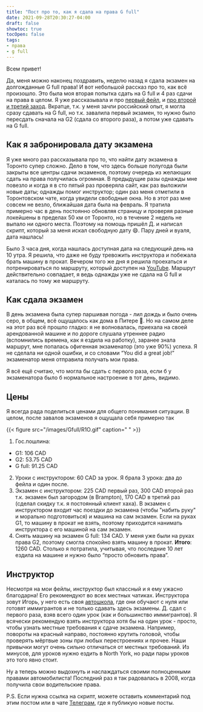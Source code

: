 ```yaml
---
title: "Пост про то, как я сдала на права G full"
date: 2021-09-28T20:30:27-04:00
draft: false
showtoc: true
tocOpen: false
tags:
- права
- g full
---
```

Всем привет!

Да, меня можно наконец поздравить, неделю назад я сдала экзамен на долгожданные G full права! И вот небольшой рассказ про то, как всё произошло.
Это была моя вторая попытка сдать на G full и 4 раз сдачи на права в целом. Я уже рассказывала и про [первый фейл](https://natashakatson.com/ru/posts/how-to-fail-an-exam/), и [про второй и третий заход](https://natashakatson.com/ru/posts/first-summer-in-canada/#%d0%b2%d0%be%d0%b4%d0%b8%d1%82%d0%b5%d0%bb%d1%8c%d1%81%d0%ba%d0%b8%d0%b5-%d0%bf%d1%80%d0%b0%d0%b2%d0%b0). Вкратце, т.к. у меня зачли российский опыт, я могла сразу сдавать на G full, но т.к. завалила первый экзамен, то нужно было пересдать сначала на G2 (сдала со второго раза), а потом уже сдавать на G full.

## Как я забронировала дату экзамена

Я уже много раз рассказывала про то, что найти дату экзамена в Торонто супер сложно. Дело в том, что здесь больше полугода были закрыты все центры сдачи экзаменов, поэтому очередь из желающих сдать на права получилась огромная. В предыдущие разы однажды мне повезло и когда я в сто пятый раз проверяла сайт, как раз выложили новые даты; однажды помог инструктор; один раз меня отметили в Торонтовском чате, когда увидели свободные окна. Но в этот раз мне совсем не везло, ближайшая дата была на февраль. Я тратила примерно час в день постоянно обновляя страницу и проверяя разные локейшены в пределах 50 км от Торонто, но в течение 2 недель не выпало ни одного места. Поэтому на помощь пришёл Д. и написал скрипт, который за меня искал свободную дату 😄. Пару дней и вуаля, дата нашлась!

Было 3 часа дня, когда нашлась доступная дата на следующий день на 10 утра. Я решила, что даже не буду тревожить инструктора и побежала брать машину в прокат. Вечером того же дня я решила проехаться и потренироваться по маршруту, который доступен на [YouTube](https://youtu.be/5gmuQzppCwc). Маршрут действительно совпадает, я ведь однажды уже не сдала на G full и каталась по тому же маршруту.

## Как сдала экзамен
В день экзамена была супер паршивая погода - лил дождь и было очень серо, в общем, всё ощущалось как дома в Питере 🥲. Но на самом деле на этот раз всё прошло гладко: я не волновалась, приехала на своей арендованной машине и по дороге слушала утреннее радио (вспомнились времена, как я ездила на работку), заранее знала маршрут, мне попалась офигенная экзаменатор (это уже 90%) успеха. Я не сделала ни одной ошибки, и со словами “You did a great job!” экзаменатор меня отправила получать мои права.

Я всё ещё считаю, что могла бы сдать с первого раза, если б у экзаменатора было б нормальное настроение в тот день, видимо.

## Цены

Я всегда рада поделиться ценами для общего понимания ситуации. В целом, после завалов экзаменов я ощущала себя примерно так

{{< figure src="/images/Gfull/R1O.gif" caption=" " >}}

1. Гос.пошлина:
- G1: 106 CAD 
- G2: 53.75 CAD 
- G full: 91.25 CAD 
2. Уроки с инструктором: 60 CAD за урок. Я брала 3 урока: два до фейла и один после.
3. Экзамен с инструктором: 225 CAD первый раз, 300 CAD второй раз т.к. экзамен был загородом (в Brampton), 170 CAD в третий раз (сделал скидку т.к. я постоянный клиент хаха). В экзамен с инструктором входит час поездки до экзамена (чтобы "набить руку" и морально подготовиться) и машина на сам экзамен. Если на руках G1, то машину в прокат не взять, поэтому приходится нанимать инструктора с его машиной на сам экзамен.
4. Снять машину на экзамен G full: 134 CAD. У меня уже были на руках права G2, поэтому смогла спокойно взять машину в прокат.
**Итого**: 1260 CAD. Столько я потратила, учитывая, что последние 10 лет ездила на машине и нужно было “просто обновить права”.

## Инструктор
Несмотря на мои фейлы, инструктор был классный и я ему ужасно благодарна! Его рекомендуют во всех местных чатиках. Инструктора зовут Игорь, у него есть своя [автошкола](https://g.page/sprint-driving?share), где они обучают с нуля или готовят иммигрантов и не только сдавать здесь экзамены. Д. сдал с первого раза, взяв всего один урок (как и большинство иммигрантов). Я всячески рекомендую взять инструктора хотя бы на один урок - просто, чтобы узнать местные требования к сдаче экзамена. Например, повороты на красный направо, постоянно крутить головой, чтобы проверять мёртвые зоны при любых перестроениях и прочее. Наши привычки могут очень сильно отличаться от местных требований. Из минусов, для уроков нужно ездить в North York, но ради пары уроков это того явно стоит.

Ну а теперь можно выдохнуть и наслаждаться своими полноценными правами автомобилиста! Последний раз я так радовалась в 2008, когда получила свои водительские права.

P.S. Если нужна ссылка на скрипт, можете оставить комментарий под этим постом или в чате [Телеграм](https://t.me/natashakatson), где я публикую новые посты. 






